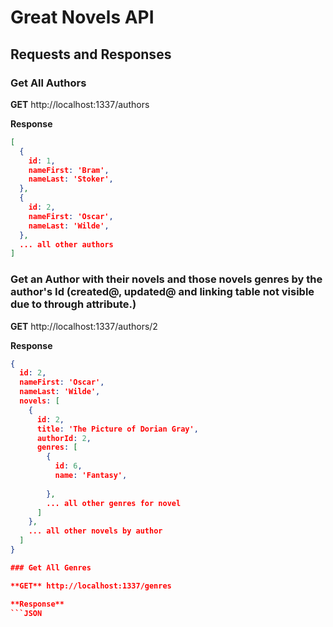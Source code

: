 # Great Novels API

## Requests and Responses

### Get All Authors

**GET** http://localhost:1337/authors

**Response**
```JSON
[
  {
    id: 1,
    nameFirst: 'Bram',
    nameLast: 'Stoker',
  },
  {
    id: 2,
    nameFirst: 'Oscar',
    nameLast: 'Wilde',
  },
  ... all other authors
]
```
### Get an Author with their novels and those novels genres by the author's Id (created@, updated@ and linking table not visible due to through attribute.)

**GET** http://localhost:1337/authors/2

**Response**
```JSON
{
  id: 2,
  nameFirst: 'Oscar',
  nameLast: 'Wilde',
  novels: [
    {
      id: 2,
      title: 'The Picture of Dorian Gray',
      authorId: 2,
      genres: [
        {
          id: 6,
          name: 'Fantasy',
          
        },
        ... all other genres for novel
      ]
    },
    ... all other novels by author
  ]
}

### Get All Genres

**GET** http://localhost:1337/genres

**Response**
```JSON
